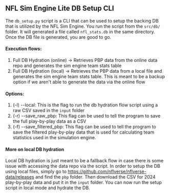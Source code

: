 ## NFL Sim Engine Lite DB Setup CLI

The `db_setup.py` script is a CLI that can be used to setup the backing DB that is utilized by the NFL Sim Engine. You run the script from the `src/db/` folder. It will generated a file called `nfl_stats.db` in the same directory. Once the DB file is generated, you are good to go.

#### Execution flows:
1. Full DB Hydration (online) -> Retrieves PBP data from the online data repo and generates the sim engine team stats table
2. Full DB Hydration (local) -> Retrieves the PBP data from a local file and generates the sim engine team stats table. This is meant to be a backup option if we aren't able to generate the data via the online flow

#### Options:
1. (-l) --local: This is the flag to run the db hydration flow script using a raw CSV saved in the `input` folder
2. (-r) --save_raw_pbp: This flag can be used to tell the program to save the full play-by-play data as a CSV
3. (-f) --save_filtered_pbp: This flag can be used to tell the program to save the filtered play-by-play data that is used for calculating team statistics used in the simulation engine.

#### More on local DB hydration
Local DB hydration is just meant to be a fallback flow in case there is some issue with accessing the data repo via the script. In order to setup the DB using local files, simply go to https://github.com/nflverse/nflverse-data/releases and find the `pbp` folder. Then download the CSV for 2024 play-by-play data and put it in the `input` folder. You can now run the setup script in local mode and hydrate the DB.
